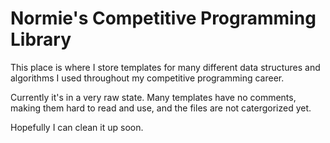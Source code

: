 # Normie's Competitive Programming Library
This place is where I store templates for many different data structures and algorithms I used throughout my competitive programming career.

Currently it's in a very raw state. Many templates have no comments, making them hard to read and use, and the files are not catergorized yet.

Hopefully I can clean it up soon.
